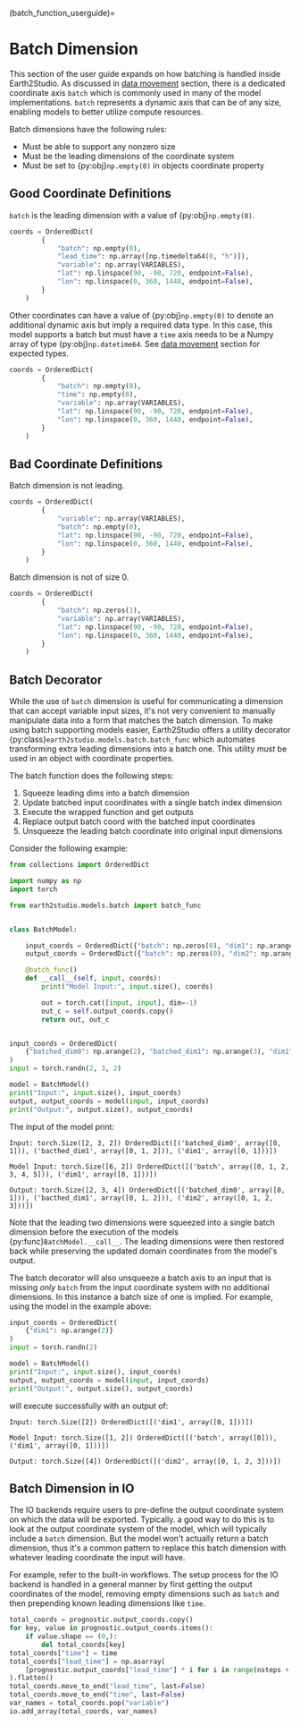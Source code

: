 (batch_function_userguide)=

# Batch Dimension

This section of the user guide expands on how batching is handled inside Earth2Studio.
As discussed in [data movement](data_userguide) section, there is a dedicated coordinate
axis `batch` which is commonly used in many of the model implementations.
`batch` represents a dynamic axis that can be of any size, enabling models to better
utilize compute resources.

Batch dimensions have the following rules:

- Must be able to support any nonzero size
- Must be the leading dimensions of the coordinate system
- Must be set to {py:obj}`np.empty(0)` in objects coordinate property

## Good Coordinate Definitions

`batch` is the leading dimension with a value of {py:obj}`np.empty(0)`.

```python
coords = OrderedDict(
        {
            "batch": np.empty(0),
            "lead_time": np.array([np.timedelta64(0, "h")]),
            "variable": np.array(VARIABLES),
            "lat": np.linspace(90, -90, 720, endpoint=False),
            "lon": np.linspace(0, 360, 1440, endpoint=False),
        }
    )
```

Other coordinates can have a value of {py:obj}`np.empty(0)` to denote an additional
dynamic axis but imply a required data type.
In this case, this model supports a batch but must have a `time` axis needs to be a
Numpy array of type {py:obj}`np.datetime64`. See [data movement](coordinates_userguide)
section for expected types.

```python
coords = OrderedDict(
        {
            "batch": np.empty(0),
            "time": np.empty(0),
            "variable": np.array(VARIABLES),
            "lat": np.linspace(90, -90, 720, endpoint=False),
            "lon": np.linspace(0, 360, 1440, endpoint=False),
        }
    )
```

## Bad Coordinate Definitions

Batch dimension is not leading.

```python
coords = OrderedDict(
        {
            "variable": np.array(VARIABLES),
            "batch": np.empty(0),
            "lat": np.linspace(90, -90, 720, endpoint=False),
            "lon": np.linspace(0, 360, 1440, endpoint=False),
        }
    )
```

Batch dimension is not of size 0.

```python
coords = OrderedDict(
        {
            "batch": np.zeros(1),
            "variable": np.array(VARIABLES),
            "lat": np.linspace(90, -90, 720, endpoint=False),
            "lon": np.linspace(0, 360, 1440, endpoint=False),
        }
    )
```

## Batch Decorator

While the use of `batch` dimension is useful for communicating a dimension that can
accept variable input sizes, it's not very convenient to manually manipulate data into a
form that matches the batch dimension.
To make using batch supporting models easier, Earth2Studio offers a utility
decorator {py:class}`earth2studio.models.batch.batch_func` which automates transforming
extra leading dimensions into a batch one.
This utility *must* be used in an object with coordinate properties.

The batch function does the following steps:

1. Squeeze leading dims into a batch dimension
2. Update batched input coordinates with a single batch index dimension
3. Execute the wrapped function and get outputs
4. Replace output batch coord with the batched input coordinates
5. Unsqueeze the leading batch coordinate into original input dimensions

Consider the following example:

```python
from collections import OrderedDict

import numpy as np
import torch

from earth2studio.models.batch import batch_func


class BatchModel:

    input_coords = OrderedDict({"batch": np.zeros(0), "dim1": np.arange(2)})
    output_coords = OrderedDict({"batch": np.zeros(0), "dim2": np.arange(4)})

    @batch_func()
    def __call__(self, input, coords):
        print("Model Input:", input.size(), coords)

        out = torch.cat([input, input], dim=-1)
        out_c = self.output_coords.copy()
        return out, out_c


input_coords = OrderedDict(
    {"batched_dim0": np.arange(2), "batched_dim1": np.arange(3), "dim1": np.arange(2)}
)
input = torch.randn(2, 3, 2)

model = BatchModel()
print("Input:", input.size(), input_coords)
output, output_coords = model(input, input_coords)
print("Output:", output.size(), output_coords)
```

The input of the model print:

<!-- markdownlint-disable MD013 -->
```console
Input: torch.Size([2, 3, 2]) OrderedDict([('batched_dim0', array([0, 1])), ('bacthed_dim1', array([0, 1, 2])), ('dim1', array([0, 1]))])

Model Input: torch.Size([6, 2]) OrderedDict([('batch', array([0, 1, 2, 3, 4, 5])), ('dim1', array([0, 1]))])

Output: torch.Size([2, 3, 4]) OrderedDict([('batched_dim0', array([0, 1])), ('bacthed_dim1', array([0, 1, 2])), ('dim2', array([0, 1, 2, 3]))])
```
<!-- markdownlint-enable MD013 -->

Note that the leading two dimensions were squeezed into a single batch dimension before
the execution of the models {py:func}`BatchModel.__call__`.
The leading dimensions were then restored back while preserving the updated domain
coordinates from the model's output.

The batch decorator will also unsqueeze a batch axis to an input that is missing *only*
`batch` from the input coordinate system with no additional dimensions.
In this instance a batch size of one is implied.
For example, using the model in the example above:

```python
input_coords = OrderedDict(
    {"dim1": np.arange(2)}
)
input = torch.randn(2)

model = BatchModel()
print("Input:", input.size(), input_coords)
output, output_coords = model(input, input_coords)
print("Output:", output.size(), output_coords)
```

will execute successfully with an output of:

```console
Input: torch.Size([2]) OrderedDict([('dim1', array([0, 1]))])

Model Input: torch.Size([1, 2]) OrderedDict([('batch', array([0])), ('dim1', array([0, 1]))])

Output: torch.Size([4]) OrderedDict([('dim2', array([0, 1, 2, 3]))])
```

## Batch Dimension in IO

The IO backends require users to pre-define the output coordinate system on which the
data will be exported.
Typically. a good way to do this is to look at the output coordinate system of the model,
which will typically include a `batch` dimension.
But the model won't actually return a batch dimension, thus it's a common pattern to
replace this batch dimension with whatever leading coordinate the input will have.

For example, refer to the built-in workflows.
The setup process for the IO backend is handled in a general manner by first getting the
output coordinates of the model, removing empty dimensions such as `batch` and then
prepending known leading dimensions like `time`.

```python
total_coords = prognostic.output_coords.copy()
for key, value in prognostic.output_coords.items():
    if value.shape == (0,):
        del total_coords[key]
total_coords["time"] = time
total_coords["lead_time"] = np.asarray(
    [prognostic.output_coords["lead_time"] * i for i in range(nsteps + 1)]
).flatten()
total_coords.move_to_end("lead_time", last=False)
total_coords.move_to_end("time", last=False)
var_names = total_coords.pop("variable")
io.add_array(total_coords, var_names)
```
